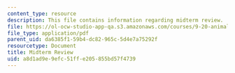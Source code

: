 ```yaml
---
content_type: resource
description: This file contains information regarding midterm review.
file: https://ol-ocw-studio-app-qa.s3.amazonaws.com/courses/9-20-animal-behavior-fall-2013/a8d1ad9e9efc51ffe205855bd57f4739_MIT9_20F13_Mdtm_rvw_Qs.pdf
file_type: application/pdf
parent_uid: da6385f1-59b4-dc82-965c-5d4e7a75292f
resourcetype: Document
title: Midterm Review
uid: a8d1ad9e-9efc-51ff-e205-855bd57f4739
---
```

